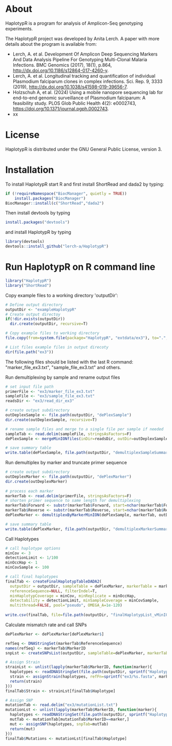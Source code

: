 # About

HaplotypR is a program for analysis of Amplicon-Seq genotyping experiments. 

The HaplotypR project was developed by Anita Lerch. A paper with more details about the program is available from:

  * Lerch, A. et al. Development Of Amplicon Deep Sequencing Markers And Data Analysis Pipeline For Genotyping Multi-Clonal Malaria Infections. BMC Genomics (2017), 18(1), p.864, http://dx.doi.org/10.1186/s12864-017-4260-y.
  * Lerch, A. et al. Longitudinal tracking and quantification of individual Plasmodium falciparum clones in complex infections. Sci. Rep. 9, 3333 (2019), http://dx.doi.org/10.1038/s41598-019-39656-7.
  * Holzschuh A, et al. (2024) Using a mobile nanopore sequencing lab for end-to-end genomic surveillance of Plasmodium falciparum: A feasibility study. PLOS Glob Public Health 4(2): e0002743, https://doi.org/10.1371/journal.pgph.0002743.
  * xx

# License

HaplotypR is distributed under the GNU General Public License, version 3.

# Installation

To install HaplotypR start R and first install ShortRead and dada2 by typing:

```R
if (!requireNamespace("BiocManager", quietly = TRUE))
    install.packages("BiocManager")
BiocManager::install(c("ShortRead","dada2")
```

Then install devtools by typing

```R
install.packages("devtools")
```

and install HaplotypR by typing

```R
library(devtools)
devtools::install_github("lerch-a/HaplotypR")
```

# Run HaplotypR on R command line

```R
library("HaplotypR")
library("ShortRead")
```

Copy example files to a working directory 'outputDir':
```R
# Define output directory 
outputDir <- "exampleHaplotypR"  
# Create output directoy
if(!dir.exists(outputDir))
  dir.create(outputDir, recursive=T)

# Copy example files to working directory
file.copy(from=system.file(package="HaplotypR", "extdata/ex3"), to=".", recursive = T)

# List files example files in output direcoty
dir(file.path("ex3"))
```
The following files should be listed with the last R command: "marker_file_ex3.txt", "sample_file_ex3.txt" and others. 

Run demultiplexing by sample and rename output files
```R
# set input file path
primerFile <- "ex3/marker_file_ex3.txt"
sampleFile <- "ex3/sample_file_ex3.txt"
readsDir <- "ex3/read_dir_ex3"

# create output subdirectory 
outDeplexSample <- file.path(outputDir, "dePlexSample")
dir.create(outDeplexSample, recursive=T)

# rename sample files and merge to a single file per sample if needed
sampleTab <- read.delim(sampleFile, stringsAsFactors=F)
dePlexSample <- mergeMinIONfiles(inDir=readsDir, outDir=outDeplexSample, sampleTab=sampleTab)

# save summary table
write.table(dePlexSample, file.path(outputDir, "demultiplexSampleSummary.txt"), sep="\t", row.names=F)
```

Run demultiplex by marker and truncate primer sequence
```R
# create output subdirectory 
outDeplexMarker <- file.path(outputDir, "dePlexMarker")
dir.create(outDeplexMarker)
  
# process each marker
markerTab <- read.delim(primerFile, stringsAsFactors=F)
# shorten primer sequence to same length for demultiplexing
markerTab$Forward <- substr(markerTab$Forward, start=nchar(markerTab$Forward)-20, stop=nchar(markerTab$Forward))
markerTab$Reverse <- substr(markerTab$Reverse, start=nchar(markerTab$Reverse)-20, stop=nchar(markerTab$Reverse))
dePlexMarker <- demultiplexByMarkerMinION(dePlexSample, markerTab, outDeplexMarker, max.mismatch=2)

# save summary table
write.table(dePlexMarker, file.path(outputDir, "demultiplexMarkerSummary.txt"), sep="\t", row.names=F)
```

Call Haplotypes
```R
# call haplotype options
minCov <- 3
detectionLimit <- 1/100
minOccHap <- 1
minCovSample <- 100

# call final haplotypes
finalTab <- createFinalHaplotypTableDADA2(
  outputDir = outputDir, sampleTable = dePlexMarker, markerTable = markerTab,
  referenceSequence=NULL, filterIndel=T,
  minHaplotypCoverage = minCov, minReplicate = minOccHap, 
  detectability = detectionLimit, minSampleCoverage = minCovSample,
  multithread=FALSE, pool="pseudo", OMEGA_A=1e-120)
  
write.csv(finalTab, file=file.path(outputDir, "finalHaplotypList_vMinION.csv"), row.names=F)
```

Calculate mismatch rate and call SNPs
```R
dePlexMarker <- dePlexMarker[dePlexMarker$]

refSeq <- DNAStringSet(markerTab$ReferenceSequence)
names(refSeq) <- markerTab$MarkerID
snpLst <- createSNPsList(outputDir, sampleTable=dePlexMarker, markerTable=markerTab, refSeq=refSeq, postfix=postfix)
```


```R
# Assign Strain
strainLst <- unlist(lapply(markerTab$MarkerID, function(marker){
  haplotypes <- readDNAStringSet(file.path(outputDir, sprintf("HaplotypeList_%s.fasta", marker)))
  strain <- assignStrain(haplotypes, refFn=sprintf("ex3/%s.fasta", marker))
  return(strain)
}))
finalTab$Strain <- strainLst[finalTab$Haplotype]
```


```R
# Assign SNP
mutationTab <- read.delim("ex3/mutationList.txt")
mutationLst <- unlist(lapply(markerTab$MarkerID, function(marker){
  haplotypes <- readDNAStringSet(file.path(outputDir, sprintf("HaplotypeList_%s.fasta", marker)))
  mutTab <- mutationTab[mutationTab$MarkerID==marker,]
  mut <- assignSNP(haplotypes, snpTab=mutTab)
  return(mut)
}))
finalTab$Mutations <- mutationLst[finalTab$Haplotype]
```